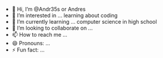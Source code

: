- 👋 Hi, I’m @Andr35s or Andres
- 👀 I’m interested in ... learning about coding
- 🌱 I’m currently learning ... computer science in high school
- 💞️ I’m looking to collaborate on ...
- 📫 How to reach me ...
- 😄 Pronouns: ...
- ⚡ Fun fact: ... 

<!---
Andr35s/Andr35s is a ✨ special ✨ repository because its `README.md` (this file) appears on your GitHub profile.
You can click the Preview link to take a look at your changes.
--->

